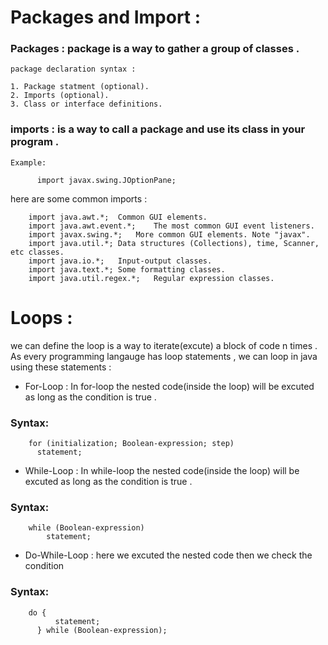 # Packages and Import : 

### Packages : package is a way to gather a group of classes . 

	package declaration syntax : 
	
	1. Package statment (optional).
	2. Imports (optional).
	3. Class or interface definitions.

### imports : is a way to call a package and use its class in your program .
	
	Example:

	      import javax.swing.JOptionPane;

here are some common imports :

        import java.awt.*;	Common GUI elements.
        import java.awt.event.*;	The most common GUI event listeners.
        import javax.swing.*;	More common GUI elements. Note "javax".
        import java.util.*;	Data structures (Collections), time, Scanner, etc classes.
        import java.io.*;	Input-output classes.
        import java.text.*;	Some formatting classes.
        import java.util.regex.*;	Regular expression classes.


# Loops :
we can define the loop is a way to iterate(excute) a block of code n times .
As every programming langauge has loop statements , we can loop in java using these statements :

* For-Loop : 
In for-loop the nested code(inside the loop) will be excuted as long as the condition is true .

### Syntax:
        for (initialization; Boolean-expression; step) 
          statement;



* While-Loop : 
In while-loop the nested code(inside the loop) will be excuted as long as the condition is true .

### Syntax:
        while (Boolean-expression) 
            statement;

* Do-While-Loop : 
here we excuted the nested code then we check the condition

### Syntax:
        do {
              statement;
          } while (Boolean-expression);
